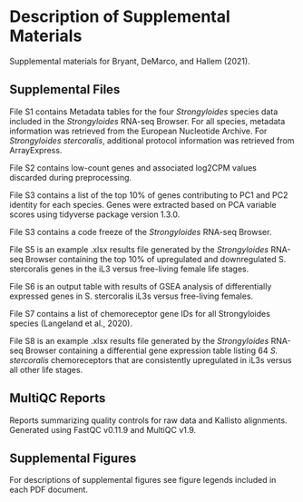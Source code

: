 # Description of Supplemental Materials  
Supplemental materials for Bryant, DeMarco, and Hallem (2021).  

## Supplemental Files  
File S1 contains Metadata tables for the four *Strongyloides* species data included in the *Strongyloides* RNA-seq Browser. For all species, metadata information was retrieved from the European Nucleotide Archive. For *Strongyloides stercoralis*, additional protocol information was retrieved from ArrayExpress.  

File S2 contains low-count genes and associated log2CPM values discarded during preprocessing.  

File S3 contains a list of the top 10% of genes contributing to PC1 and PC2 identity for each species. Genes were extracted based on PCA variable scores using tidyverse package version 1.3.0.  

File S3 contains a code freeze of the *Strongyloides* RNA-seq Browser.  

File S5 is an example .xlsx results file generated by the *Strongyloides* RNA-seq Browser containing the top 10% of upregulated and downregulated S. stercoralis genes in the iL3 versus free-living female life stages.  

File S6 is an output table with results of GSEA analysis of differentially expressed genes in S. stercoralis iL3s versus free-living females.  

File S7 contains a list of chemoreceptor gene IDs for all Strongyloides species (Langeland et al., 2020).  

File S8 is an example .xlsx results file generated by the *Strongyloides* RNA-seq Browser containing a differential gene expression table listing 64 *S. stercoralis* chemoreceptors that are consistently upregulated in iL3s versus all other life stages.  

## MultiQC Reports
Reports summarizing quality controls for raw data and Kallisto alignments. Generated using FastQC v0.11.9 and MultiQC v1.9.

## Supplemental Figures
For descriptions of supplemental figures see figure legends included in each PDF document.  

